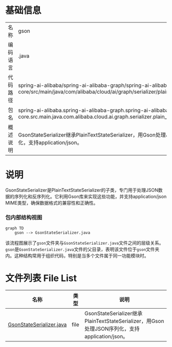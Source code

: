 # 基础信息

|      |      |
|------|------|
| 名称 | gson |
| 编码语言 | .java |
| 代码路径 | spring-ai-alibaba/spring-ai-alibaba-graph/spring-ai-alibaba-graph-core/src/main/java/com/alibaba/cloud/ai/graph/serializer/plain_text/gson |
| 包名 | spring-ai-alibaba.spring-ai-alibaba-graph.spring-ai-alibaba-graph-core.src.main.java.com.alibaba.cloud.ai.graph.serializer.plain_text.gson |
| 概述说明 | GsonStateSerializer继承PlainTextStateSerializer，用Gson处理JSON序列化，支持application/json。 |

# 说明

GsonStateSerializer是PlainTextStateSerializer的子类，专门用于处理JSON数据的序列化和反序列化。它利用Gson库来实现这些功能，并支持application/json MIME类型，确保数据格式的兼容性和正确性。


### 包内部结构视图

```mermaid
graph TD
    gson --> GsonStateSerializer.java
```

该流程图展示了`gson`文件夹与`GsonStateSerializer.java`文件之间的层级关系。`gson`是`GsonStateSerializer.java`文件的父目录，表明该文件位于`gson`文件夹内。这种结构常用于组织代码，特别是当多个文件属于同一功能模块时。

# 文件列表 File List

| 名称   | 类型  | 说明 |
|-------|------|-------------|
| [GsonStateSerializer.java](GsonStateSerializer.md) | file | GsonStateSerializer继承PlainTextStateSerializer，用Gson处理JSON序列化，支持application/json。 |


